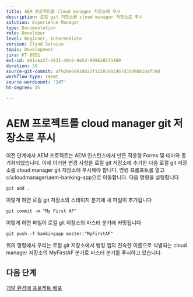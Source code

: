 ```yaml
---
title: AEM 프로젝트를 cloud manager 저장소에 푸시
description: 로컬 git 저장소를 cloud manager 저장소로 푸시
solution: Experience Manager
type: Documentation
role: Developer
level: Beginner, Intermediate
version: Cloud Service
topic: Development
jira: KT-8851
exl-id: e61cea37-b931-49c6-9e5d-899628535480
duration: 50
source-git-commit: af928e60410022f12207082467d3bd9b818af59d
workflow-type: tm+mt
source-wordcount: '147'
ht-degree: 1%

---
```


# AEM 프로젝트를 cloud manager git 저장소로 푸시

이전 단계에서 AEM 프로젝트는 AEM 인스턴스에서 만든 적응형 Forms 및 테마와 동기화되었습니다.
이제 이러한 변경 사항을 로컬 git 저장소에 추가한 다음 로컬 git 저장소를 cloud manager git 저장소에 푸시해야 합니다.
명령 프롬프트를 열고 c:\cloudmanager\aem-banking-app으로 이동합니다. 다음 명령을 실행합니다

```
git add .
```

이렇게 하면 로컬 git 저장소의 스테이지 분기에 새 파일이 추가됩니다

```
git commit -m "My First AF"
```

이렇게 하면 파일이 로컬 git 저장소의 마스터 분기에 커밋됩니다

```
git push -f bankingapp master:"MyFirstAF"
```

위의 명령에서 우리는 로컬 git 저장소에서 뱅킹 앱의 친숙한 이름으로 식별되는 cloud manager 저장소의 MyFirstAF 분기로 마스터 분기를 푸시하고 있습니다.

## 다음 단계

[개발 환경에 프로젝트 배포](./deploy-to-dev-environment.md)
